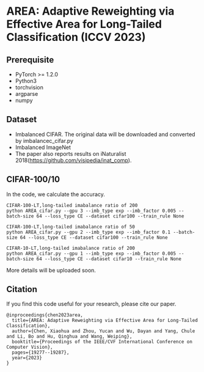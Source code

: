 # AREA: Adaptive Reweighting via Effective Area for Long-Tailed Classification (ICCV 2023)

## Prerequisite
* PyTorch >= 1.2.0
* Python3
* torchvision
* argparse
* numpy

## Dataset

* Imbalanced CIFAR. The original data will be downloaded and converted by imbalancec_cifar.py
* Imbalanced ImageNet
* The paper also reports results on iNaturalist 2018(https://github.com/visipedia/inat_comp). 


## CIFAR-100/10
In the code, we calculate the accuracy.
```
CIFAR-100-LT,long-tailed imabalance ratio of 200
python AREA_cifar.py --gpu 3 --imb_type exp --imb_factor 0.005 --batch-size 64 --loss_type CE --dataset cifar100 --train_rule None 
```
```
CIFAR-100-LT,long-tailed imabalance ratio of 50
python AREA_cifar.py --gpu 2 --imb_type exp --imb_factor 0.1 --batch-size 64 --loss_type CE --dataset cifar100 --train_rule None 
```
```
CIFAR-10-LT,long-tailed imabalance ratio of 200
python AREA_cifar.py --gpu 1 --imb_type exp --imb_factor 0.005 --batch-size 64 --loss_type CE --dataset cifar10 --train_rule None 
```
More details will be uploaded soon.



## Citation

If you find this code useful for your research, please cite our paper.
```
@inproceedings{chen2023area,
  title={AREA: Adaptive Reweighting via Effective Area for Long-Tailed Classification},
  author={Chen, Xiaohua and Zhou, Yucan and Wu, Dayan and Yang, Chule and Li, Bo and Hu, Qinghua and Wang, Weiping},
  booktitle={Proceedings of the IEEE/CVF International Conference on Computer Vision},
  pages={19277--19287},
  year={2023}
}
```







    









